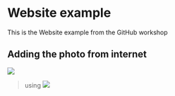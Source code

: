 # Website example

This is the Website example from the GitHub workshop

## Adding the photo from internet
![](http://www.discoveranimals.org/uploads/pets/MaineCoon.jpg)

 > using ![](URL)
